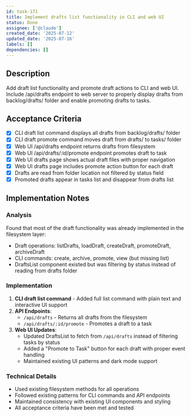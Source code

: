```yaml
---
id: task-171
title: Implement drafts list functionality in CLI and web UI
status: Done
assignee: ['@claude']
created_date: '2025-07-12'
updated_date: '2025-07-16'
labels: []
dependencies: []
---
```


## Description

Add draft list functionality and promote draft actions to CLI and web UI. Include /api/drafts endpoint to web server to properly display drafts from backlog/drafts/ folder and enable promoting drafts to tasks.

## Acceptance Criteria

- [x] CLI draft list command displays all drafts from backlog/drafts/ folder
- [x] CLI draft promote command moves draft from drafts/ to tasks/ folder
- [x] Web UI /api/drafts endpoint returns drafts from filesystem
- [x] Web UI /api/drafts/:id/promote endpoint promotes draft to task
- [x] Web UI drafts page shows actual draft files with proper navigation
- [x] Web UI drafts page includes promote action button for each draft
- [x] Drafts are read from folder location not filtered by status field
- [x] Promoted drafts appear in tasks list and disappear from drafts list

## Implementation Notes

### Analysis
Found that most of the draft functionality was already implemented in the filesystem layer:
- Draft operations: listDrafts, loadDraft, createDraft, promoteDraft, archiveDraft
- CLI commands: create, archive, promote, view (but missing list)
- DraftsList component existed but was filtering by status instead of reading from drafts folder

### Implementation
1. **CLI draft list command** - Added full list command with plain text and interactive UI support
2. **API Endpoints**:
   - `/api/drafts` - Returns all drafts from the filesystem
   - `/api/drafts/:id/promote` - Promotes a draft to a task
3. **Web UI Updates**:
   - Updated DraftsList to fetch from `/api/drafts` instead of filtering tasks by status
   - Added a "Promote to Task" button for each draft with proper event handling
   - Maintained existing UI patterns and dark mode support

### Technical Details
- Used existing filesystem methods for all operations
- Followed existing patterns for CLI commands and API endpoints
- Maintained consistency with existing UI components and styling
- All acceptance criteria have been met and tested
